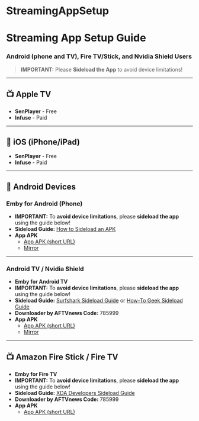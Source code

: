 # StreamingAppSetup
# Streaming App Setup Guide

### Android (phone and TV), Fire TV/Stick, and Nvidia Shield Users
> **IMPORTANT:** Please **Sideload the App** to avoid device limitations!

---

## 📺 Apple TV
- **SenPlayer** - Free
- **Infuse** - Paid

---

## 📱 iOS (iPhone/iPad)
- **SenPlayer** - Free
- **Infuse** - Paid

---

## 🤖 Android Devices

### Emby for Android (Phone)
- **IMPORTANT:** To **avoid device limitations**, please **sideload the app** using the guide below!
- **Sideload Guide:** [How to Sideload an APK](https://www.digitaltrends.com/mobile/how-to-sideload-an-apk/)
- **App APK**  
  - [App APK (short URL)](https://t.ly/lJJFB)
  - [Mirror](https://anonymfile.com/PRd1r/emby-phone.apk)

---

### Android TV / Nvidia Shield
- **Emby for Android TV**
- **IMPORTANT:** To **avoid device limitations**, please **sideload the app** using the guide below!
- **Sideload Guide:** [Surfshark Sideload Guide](https://support.surfshark.com/hc/en-us/articles/360019379599-How-to-sideload-apps-on-Android-box) or [How-To Geek Sideload Guide](https://www.howtogeek.com/694493/how-to-sideload-apps-on-google-tv/)
- **Downloader by AFTVnews Code:** 785999
- **App APK**  
  - [App APK (short URL)](https://t.ly/2sP7q)
  - [Mirror](https://anonymfile.com/XNk9K/emby-tv.apk)

---

## 📺 Amazon Fire Stick / Fire TV
- **Emby for Fire TV**
- **IMPORTANT:** To **avoid device limitations**, please **sideload the app** using the guide below!
- **Sideload Guide:** [XDA Developers Sideload Guide](https://www.xda-developers.com/how-sideload-apps-amazon-fire-tv/)
- **Downloader by AFTVnews Code:** 785999
- **App APK**  
  - [App APK (short URL)](https://t.ly/2sP7q)
